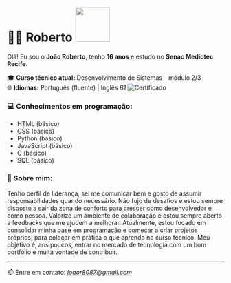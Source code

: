 # 👨‍💻 Roberto <img src="https://media.tenor.com/n687ZH_IIUYAAAAi/seriously-timmy-turner.gif" width="80px" />

Olá! Eu sou o **João Roberto**, tenho **16 anos** e estudo no **Senac Mediotec Recife**.

🎓 **Curso técnico atual:** Desenvolvimento de Sistemas – módulo 2/3  
🌐 **Idiomas:** Português (fluente) | Inglês *B1* ![Certificado](https://github.com/beto211008/README.md/blob/main/img/certificado-efset.png?raw=true)

### 💻 Conhecimentos em programação:
- HTML (básico)
- CSS (básico)
- Python (básico)
- JavaScript (básico)
- C (básico)
- SQL (básico)
### 🚀 Sobre mim:
  Tenho perfil de liderança, sei me comunicar bem e gosto de assumir responsabilidades quando necessário. Não fujo de desafios e estou sempre disposto a sair da zona de conforto para crescer como desenvolvedor e como pessoa. Valorizo um ambiente de colaboração e estou sempre aberto a feedbacks que me ajudem a melhorar.
Atualmente, estou focado em consolidar minha base em programação e começar a criar projetos próprios, para colocar em prática o que aprendo no curso técnico. Meu objetivo é, aos poucos, entrar no mercado de tecnologia com um bom portfólio e muita vontade de contribuir.

---
📫 Entre em contato: *joaor8087@gmail.com*  
